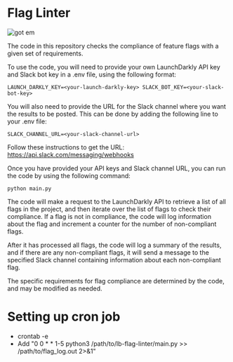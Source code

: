 # Flag Linter

![got em]([https://github.com/Labelbox/feature-flag-linter/blob/main/screenshot.png?raw=true)

The code in this repository checks the compliance of feature flags with a given set of requirements.

To use the code, you will need to provide your own LaunchDarkly API key and Slack bot key in a .env file, using the following format:
```
LAUNCH_DARKLY_KEY=<your-launch-darkly-key> SLACK_BOT_KEY=<your-slack-bot-key>
```

You will also need to provide the URL for the Slack channel where you want the results to be posted. This can be done by adding the following line to your .env file:
```
SLACK_CHANNEL_URL=<your-slack-channel-url>
```

Follow these instructions to get the URL: https://api.slack.com/messaging/webhooks

Once you have provided your API keys and Slack channel URL, you can run the code by using the following command:

```
python main.py
```

The code will make a request to the LaunchDarkly API to retrieve a list of all flags in the project, and then iterate over the list of flags to check their compliance. If a flag is not in compliance, the code will log information about the flag and increment a counter for the number of non-compliant flags.

After it has processed all flags, the code will log a summary of the results, and if there are any non-compliant flags, it will send a message to the specified Slack channel containing information about each non-compliant flag.

The specific requirements for flag compliance are determined by the code, and may be modified as needed.

# Setting up cron job
- crontab -e
- Add "0 0 * * 1-5 python3 /path/to/lb-flag-linter/main.py >> /path/to/flag_log.out 2>&1"
